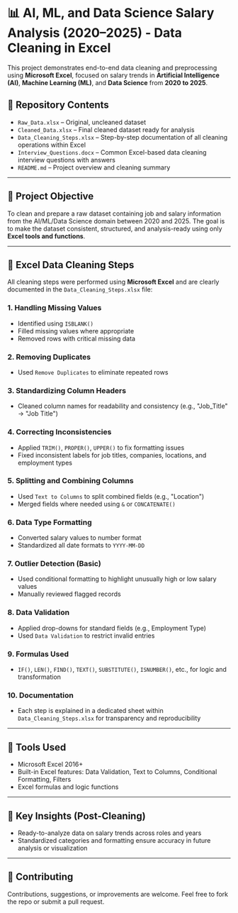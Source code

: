 # 📊 AI, ML, and Data Science Salary Analysis (2020–2025) - Data Cleaning in Excel

This project demonstrates end-to-end data cleaning and preprocessing using **Microsoft Excel**, focused on salary trends in **Artificial Intelligence (AI)**, **Machine Learning (ML)**, and **Data Science** from **2020 to 2025**.

## 📁 Repository Contents

- `Raw_Data.xlsx` – Original, uncleaned dataset
- `Cleaned_Data.xlsx` – Final cleaned dataset ready for analysis
- `Data_Cleaning_Steps.xlsx` – Step-by-step documentation of all cleaning operations within Excel
- `Interview_Questions.docx` – Common Excel-based data cleaning interview questions with answers
- `README.md` – Project overview and cleaning summary

---

## 🎯 Project Objective

To clean and prepare a raw dataset containing job and salary information from the AI/ML/Data Science domain between 2020 and 2025. The goal is to make the dataset consistent, structured, and analysis-ready using only **Excel tools and functions**.

---

## 🧹 Excel Data Cleaning Steps

All cleaning steps were performed using **Microsoft Excel** and are clearly documented in the `Data_Cleaning_Steps.xlsx` file:

### 1. **Handling Missing Values**
- Identified using `ISBLANK()`
- Filled missing values where appropriate
- Removed rows with critical missing data

### 2. **Removing Duplicates**
- Used `Remove Duplicates` to eliminate repeated rows

### 3. **Standardizing Column Headers**
- Cleaned column names for readability and consistency (e.g., "Job_Title" → "Job Title")

### 4. **Correcting Inconsistencies**
- Applied `TRIM()`, `PROPER()`, `UPPER()` to fix formatting issues
- Fixed inconsistent labels for job titles, companies, locations, and employment types

### 5. **Splitting and Combining Columns**
- Used `Text to Columns` to split combined fields (e.g., "Location")
- Merged fields where needed using `&` or `CONCATENATE()`

### 6. **Data Type Formatting**
- Converted salary values to number format
- Standardized all date formats to `YYYY-MM-DD`

### 7. **Outlier Detection (Basic)**
- Used conditional formatting to highlight unusually high or low salary values
- Manually reviewed flagged records

### 8. **Data Validation**
- Applied drop-downs for standard fields (e.g., Employment Type)
- Used `Data Validation` to restrict invalid entries

### 9. **Formulas Used**
- `IF()`, `LEN()`, `FIND()`, `TEXT()`, `SUBSTITUTE()`, `ISNUMBER()`, etc., for logic and transformation

### 10. **Documentation**
- Each step is explained in a dedicated sheet within `Data_Cleaning_Steps.xlsx` for transparency and reproducibility

---

## 📌 Tools Used

- Microsoft Excel 2016+
- Built-in Excel features: Data Validation, Text to Columns, Conditional Formatting, Filters
- Excel formulas and logic functions

---

## 📑 Key Insights (Post-Cleaning)

- Ready-to-analyze data on salary trends across roles and years
- Standardized categories and formatting ensure accuracy in future analysis or visualization

---

## 🤝 Contributing

Contributions, suggestions, or improvements are welcome. Feel free to fork the repo or submit a pull request.




